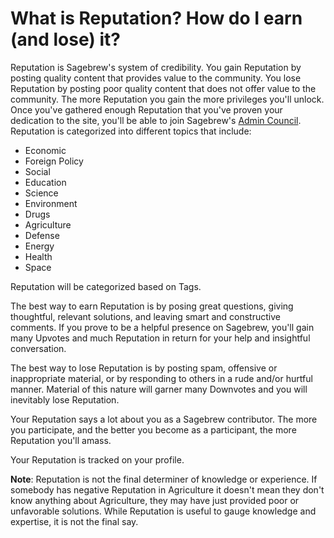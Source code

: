 # What is Reputation? How do I earn (and lose) it? #
Reputation is Sagebrew's system of credibility. You gain Reputation by posting 
quality content that provides value to the community. You lose Reputation by 
posting poor quality content that does not offer value to the community. The 
more Reputation you gain the more privileges you'll unlock. Once you've gathered 
enough Reputation that you've proven your dedication to the site, you'll 
be able to join Sagebrew's [Admin Council][1]. Reputation is categorized into 
different topics that include:

- Economic
- Foreign Policy
- Social
- Education 
- Science
- Environment
- Drugs
- Agriculture
- Defense
- Energy
- Health
- Space
 
Reputation will be categorized based on Tags.  

The best way to earn Reputation is by posing great questions, giving 
thoughtful, relevant solutions, and leaving smart and constructive comments. 
If you prove to be a helpful presence on Sagebrew, you'll gain many Upvotes 
and much Reputation in return for your help and insightful conversation. 

The best way to lose Reputation is by posting spam, offensive or 
inappropriate material, or by responding to others in a rude and/or 
hurtful manner. Material of this nature will garner many Downvotes and you will
inevitably lose Reputation. 

Your Reputation says a lot about you as a Sagebrew contributor. The more you 
participate, and the better you become as a participant, the more Reputation 
you'll amass. 

Your Reputation is tracked on your profile. 

**Note**: Reputation is not the final determiner of knowledge or 
experience. If somebody has negative Reputation in Agriculture it doesn't 
mean they don't know anything about Agriculture, they may have just provided 
poor or unfavorable solutions. While Reputation is useful to gauge knowledge 
and expertise, it is not the final say.

[1]: /help_center/reputation/admin_council/